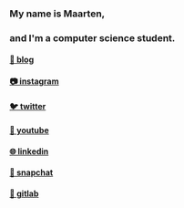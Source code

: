 ### My name is Maarten,
### and I'm a computer science student.

#### [📝 blog](https://medium.com/@arteeh)

#### [📷 instagram](https://www.instagram.com/arteehlive)

#### [🐦 twitter](https://www.twitter.com/arteehlive)

#### [🎥 youtube](https://www.youtube.com/channel/UCml0vYEmvmLs0Splgtj4D5g/)

#### [🌐 linkedin](https://www.linkedin.com/in/arteeh)

#### [👻 snapchat](https://www.snapchat.com/add/arteehlive)

#### [💾 gitlab](https://gitlab.com/arteeh)
